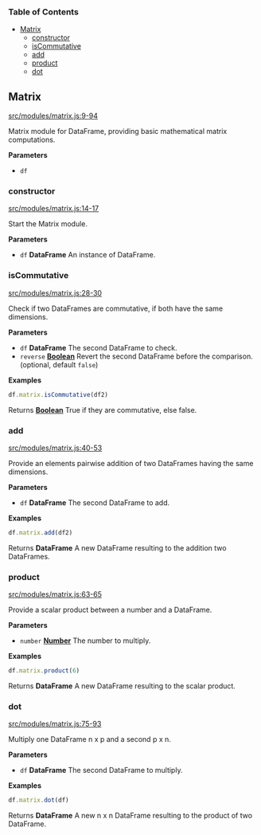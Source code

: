 <!-- Generated by documentation.js. Update this documentation by updating the source code. -->

### Table of Contents

-   [Matrix](#matrix)
    -   [constructor](#constructor)
    -   [isCommutative](#iscommutative)
    -   [add](#add)
    -   [product](#product)
    -   [dot](#dot)

## Matrix

[src/modules/matrix.js:9-94](https://github.com/Gmousse/dataframe-js/blob/be011ebfc23b665389ea4c53f48d2c7216d2620e/src/modules/matrix.js#L9-L94 "Source code on GitHub")

Matrix module for DataFrame, providing basic mathematical matrix computations.

**Parameters**

-   `df`  

### constructor

[src/modules/matrix.js:14-17](https://github.com/Gmousse/dataframe-js/blob/be011ebfc23b665389ea4c53f48d2c7216d2620e/src/modules/matrix.js#L14-L17 "Source code on GitHub")

Start the Matrix module.

**Parameters**

-   `df` **DataFrame** An instance of DataFrame.

### isCommutative

[src/modules/matrix.js:28-30](https://github.com/Gmousse/dataframe-js/blob/be011ebfc23b665389ea4c53f48d2c7216d2620e/src/modules/matrix.js#L28-L30 "Source code on GitHub")

Check if two DataFrames are commutative, if both have the same dimensions.

**Parameters**

-   `df` **DataFrame** The second DataFrame to check.
-   `reverse` **[Boolean](https://developer.mozilla.org/en-US/docs/Web/JavaScript/Reference/Global_Objects/Boolean)** Revert the second DataFrame before the comparison. (optional, default `false`)

**Examples**

```javascript
df.matrix.isCommutative(df2)
```

Returns **[Boolean](https://developer.mozilla.org/en-US/docs/Web/JavaScript/Reference/Global_Objects/Boolean)** True if they are commutative, else false.

### add

[src/modules/matrix.js:40-53](https://github.com/Gmousse/dataframe-js/blob/be011ebfc23b665389ea4c53f48d2c7216d2620e/src/modules/matrix.js#L40-L53 "Source code on GitHub")

Provide an elements pairwise addition of two DataFrames having the same dimensions.

**Parameters**

-   `df` **DataFrame** The second DataFrame to add.

**Examples**

```javascript
df.matrix.add(df2)
```

Returns **DataFrame** A new DataFrame resulting to the addition two DataFrames.

### product

[src/modules/matrix.js:63-65](https://github.com/Gmousse/dataframe-js/blob/be011ebfc23b665389ea4c53f48d2c7216d2620e/src/modules/matrix.js#L63-L65 "Source code on GitHub")

Provide a scalar product between a number and a DataFrame.

**Parameters**

-   `number` **[Number](https://developer.mozilla.org/en-US/docs/Web/JavaScript/Reference/Global_Objects/Number)** The number to multiply.

**Examples**

```javascript
df.matrix.product(6)
```

Returns **DataFrame** A new DataFrame resulting to the scalar product.

### dot

[src/modules/matrix.js:75-93](https://github.com/Gmousse/dataframe-js/blob/be011ebfc23b665389ea4c53f48d2c7216d2620e/src/modules/matrix.js#L75-L93 "Source code on GitHub")

Multiply one DataFrame n x p and a second p x n.

**Parameters**

-   `df` **DataFrame** The second DataFrame to multiply.

**Examples**

```javascript
df.matrix.dot(df)
```

Returns **DataFrame** A new n x n DataFrame resulting to the product of two DataFrame.
